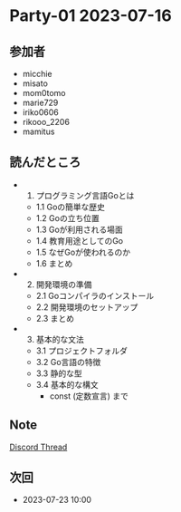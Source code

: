 # Party-01 2023-07-16

## 参加者
- micchie
- misato
- mom0tomo
- marie729
- iriko0606
- rikooo_2206
- mamitus

## 読んだところ
- 1. プログラミング言語Goとは
  - 1.1 Goの簡単な歴史
  - 1.2 Goの立ち位置
  - 1.3 Goが利用される場面
  - 1.4 教育用途としてのGo
  - 1.5 なぜGoが使われるのか
  - 1.6 まとめ
- 2. 開発環境の準備
  - 2.1 Goコンパイラのインストール
  - 2.2 開発環境のセットアップ
  - 2.3 まとめ
- 3. 基本的な文法
  - 3.1 プロジェクトフォルダ
  - 3.2 Go言語の特徴
  - 3.3 静的な型
  - 3.4 基本的な構文
    - const (定数宣言) まで

## Note
[Discord Thread](https://discord.com/channels/689414179752247409/1129936589276074097)

## 次回
- 2023-07-23 10:00
